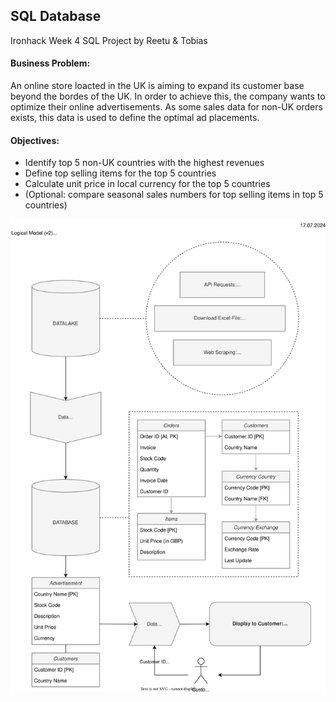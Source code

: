 ## SQL Database
Ironhack Week 4 SQL Project
by Reetu & Tobias

#### Business Problem:
An online store loacted in the UK is aiming to expand its customer base beyond the bordes of the UK. In order to achieve this, the company wants to optimize their online advertisements. As some sales data for non-UK orders exists, this data is used to define the optimal ad placements.

#### Objectives:
- Identify top 5 non-UK countries with the highest revenues
- Define top selling items for the top 5 countries
- Calculate unit price in local currency for the top 5 countries
- (Optional: compare seasonal sales numbers for top selling items in top 5 countries)

![Project_model_sketch](img/logical_model_sql_project_v2.svg)

